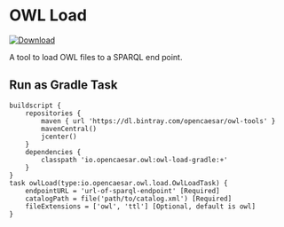 # OWL Load

[ ![Download](https://api.bintray.com/packages/opencaesar/owl-tools/owl-load-gradle/images/download.svg) ](https://bintray.com/opencaesar/owl-tools/owl-load-gradle/_latestVersion)

A tool to load OWL files to a SPARQL end point. 

## Run as Gradle Task

```
buildscript {
	repositories {
		maven { url 'https://dl.bintray.com/opencaesar/owl-tools' }
  		mavenCentral()
		jcenter()
	}
	dependencies {
		classpath 'io.opencaesar.owl:owl-load-gradle:+'
	}
}
task owlLoad(type:io.opencaesar.owl.load.OwlLoadTask) {
	endpointURL = 'url-of-sparql-endpoint' [Required]
	catalogPath = file('path/to/catalog.xml') [Required]
    fileExtensions = ['owl', 'ttl'] [Optional, default is owl]
}               
```